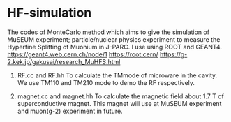 # HF-simulation
The codes of MonteCarlo method which aims to give the simulation of MuSEUM experiment; particle/nuclear physics experiment to measure the Hyperfine Splitting of Muonium in J-PARC. I use using ROOT and GEANT4. 
https://geant4.web.cern.ch/node/1 
https://root.cern/
https://g-2.kek.jp/gakusai/research_MuHFS.html

1. RF.cc and RF.hh
To calculate the TMmode of microware in the cavity. We use TM110 and TM210 mode to demo the RF respectively.

2. magnet.cc and magnet.hh
To calculate the magnetic field about 1.7 T of superconductive magnet. This magnet will use at MuSEUM experiment and muon(g-2) experiment in future.
